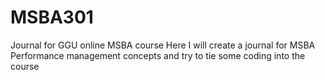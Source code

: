 # MSBA301
Journal for GGU online MSBA course
Here I will create a journal for MSBA Performance management concepts and try to tie some coding into the course
